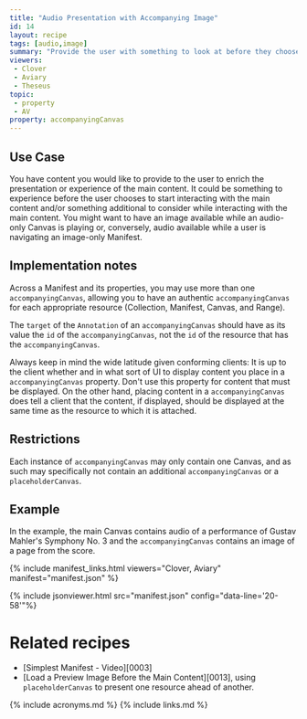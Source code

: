 ```yaml
---
title: "Audio Presentation with Accompanying Image"
id: 14
layout: recipe
tags: [audio,image]
summary: "Provide the user with something to look at before they choose to start interacting with the main content, and/or while they wait for it to load/buffer, and/or while interacting with the main content."
viewers:
 - Clover
 - Aviary
 - Theseus
topic: 
 - property
 - AV
property: accompanyingCanvas
---
```


## Use Case

You have content you would like to provide to the user to enrich the presentation or experience of the main content. It could be something to experience before the user chooses to start interacting with the main content and/or something additional to consider while interacting with the main content. You might want to have an image available while an audio-only Canvas is playing or, conversely, audio available while a user is navigating an image-only Manifest.

## Implementation notes

Across a Manifest and its properties, you may use more than one `accompanyingCanvas`, allowing you to have an authentic `accompanyingCanvas` for each appropriate resource (Collection, Manifest, Canvas, and Range).

The `target` of the `Annotation` of an `accompanyingCanvas` should have as its value the `id` of the `accompanyingCanvas`, not the `id` of the resource that has the `accompanyingCanvas`.

Always keep in mind the wide latitude given conforming clients: It is up to the client whether and in what sort of UI to display content you place in a `accompanyingCanvas` property. Don't use this property for content that must be displayed. On the other hand, placing content in a `accompanyingCanvas` does tell a client that the content, if displayed, should be displayed at the same time as the resource to which it is attached.

## Restrictions

Each instance of `accompanyingCanvas` may only contain one Canvas, and as such may specifically not contain an additional `accompanyingCanvas` or a `placeholderCanvas`.

## Example

In the example, the main Canvas contains audio of a performance of Gustav Mahler's Symphony No. 3 and the `accompanyingCanvas` contains an image of a page from the score.

{% include manifest_links.html viewers="Clover, Aviary" manifest="manifest.json" %}

{% include jsonviewer.html src="manifest.json" config="data-line='20-58'"%}

# Related recipes

* [Simplest Manifest - Video][0003]
* [Load a Preview Image Before the Main Content][0013], using `placeholderCanvas` to present one resource ahead of another.

{% include acronyms.md %}
{% include links.md %}
